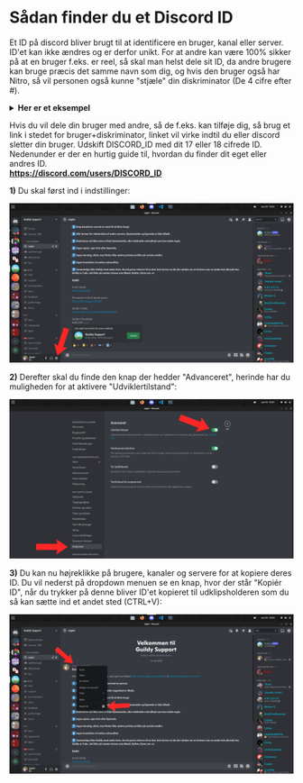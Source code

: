 # Sådan finder du et Discord ID
Et ID på discord bliver brugt til at identificere en bruger, kanal eller server. ID'et kan ikke ændres og er derfor unikt. For at andre kan være 100% sikker på at en bruger f.eks. er reel, så skal man helst dele sit ID, da andre brugere kan bruge præcis det samme navn som dig, og hvis den bruger også har Nitro, så vil personen også kunne "stjæle" din diskriminator (De 4 cifre efter #).  

<details close>
  <summary><b>Her er et eksempel</b></summary>
  <p>
Min discord bruger hedder **Jazper#2621**, jeg har ikke nitro, og der er en anden der gerne vil lade som om at han er mig. Han køber nitro og laver sit brugernavn om til Jazper. Fordi han har nitro, så kan han også ændre sin diskriminator, så det ændre han til **2621**, det samme som mit. Da jeg ikke har nitro, så vil jeg nu få en ny diskriminator, fordi nitro brugere får "diskriminator prioritet". Så nu har jeg brugeren **Jazper#6489** og ham der vil efterligne mig har nu mit gamle **Jazper#2621**. Hvis jeg havde mit gamle brugernavn og diskriminator stående på en hjemmeside, så vil ham der efterligner mig nu se mere troværdig ud.  
  </p>
</details>

Hvis du vil dele din bruger med andre, så de f.eks. kan tilføje dig, så brug et link i stedet for bruger+diskriminator, linket vil virke indtil du eller discord sletter din bruger.
Udskift DISCORD_ID med dit 17 eller 18 cifrede ID. Nedenunder er der en hurtig guide til, hvordan du finder dit eget eller andres ID.  
**https://discord.com/users/DISCORD_ID**  

**1)** Du skal først ind i indstillinger:  

![Indstillinger](images/img1.png)

**2)** Derefter skal du finde den knap der hedder "Advanceret", herinde har du muligheden for at aktivere "Udviklertilstand":

![Aktivering af udviklertilstand](images/img2.png)

**3)** Du kan nu højreklikke på brugere, kanaler og servere for at kopiere deres ID. Du vil nederst på dropdown menuen se en knap, hvor der står "Kopiér ID", når du trykker på denne bliver ID'et kopieret til udklipsholderen som du så kan sætte ind et andet sted (CTRL+V):

![Kopiering af ID](images/img3.png)
